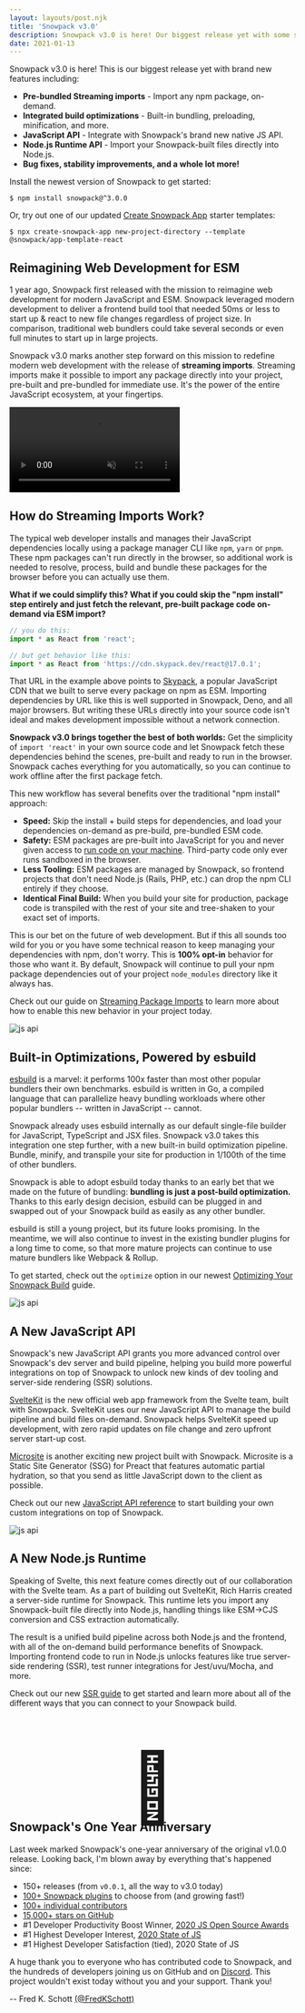 ```yaml
---
layout: layouts/post.njk
title: 'Snowpack v3.0'
description: Snowpack v3.0 is here! Our biggest release yet with some serious new features, including pre-bundled streaming imports, built-in bundling & optimizations, new JavaScript APIs, and more.'
date: 2021-01-13
---
```


Snowpack v3.0 is here! This is our biggest release yet with brand new features including:

- **Pre-bundled Streaming imports** - Import any npm package, on-demand.
- **Integrated build optimizations** - Built-in bundling, preloading, minification, and more.
- **JavaScript API** - Integrate with Snowpack's brand new native JS API.
- **Node.js Runtime API** - Import your Snowpack-built files directly into Node.js.
- **Bug fixes, stability improvements, and a whole lot more!**

Install the newest version of Snowpack to get started:

```
$ npm install snowpack@^3.0.0
```

Or, try out one of our updated [Create Snowpack App](https://www.npmjs.com/package/create-snowpack-app) starter templates:

```
$ npx create-snowpack-app new-project-directory --template  @snowpack/app-template-react
```

## Reimagining Web Development for ESM

1 year ago, Snowpack first released with the mission to reimagine web development for modern JavaScript and ESM. Snowpack leveraged modern development to deliver a frontend build tool that needed 50ms or less to start up & react to new file changes regardless of project size. In comparison, traditional web bundlers could take several seconds or even full minutes to start up in large projects.

Snowpack v3.0 marks another step forward on this mission to redefine modern web development with the release of **streaming imports**. Streaming imports make it possible to import any package directly into your project, pre-built and pre-bundled for immediate use. It's the power of the entire JavaScript ecosystem, at your fingertips.

<video preload="auto" autoplay loop muted playsinline>
 <source src="/img/streaming-imports-demo.webm" type="video/webm">
 <source src="/img/streaming-imports-demo.mp4" type="video/mp4">
</video>

## How do Streaming Imports Work?

The typical web developer installs and manages their JavaScript dependencies locally using a package manager CLI like `npm`, `yarn` or `pnpm`. These npm packages can't run directly in the browser, so additional work is needed to resolve, process, build and bundle these packages for the browser before you can actually use them.

**What if we could simplify this? What if you could skip the "npm install" step entirely and just fetch the relevant, pre-built package code on-demand via ESM import?**

```js
// you do this:
import * as React from 'react';

// but get behavior like this:
import * as React from 'https://cdn.skypack.dev/react@17.0.1';
```

That URL in the example above points to [Skypack](https://www.skypack.dev/), a popular JavaScript CDN that we built to serve every package on npm as ESM. Importing dependencies by URL like this is well supported in Snowpack, Deno, and all major browsers. But writing these URLs directly into your source code isn't ideal and makes development impossible without a network connection.

**Snowpack v3.0 brings together the best of both worlds:** Get the simplicity of `import 'react'` in your own source code and let Snowpack fetch these dependencies behind the scenes, pre-built and ready to run in the browser. Snowpack caches everything for you automatically, so you can continue to work offline after the first package fetch.

This new workflow has several benefits over the traditional "npm install" approach:

- **Speed:** Skip the install + build steps for dependencies, and load your dependencies on-demand as pre-build, pre-bundled ESM code.
- **Safety:** ESM packages are pre-built into JavaScript for you and never given access to [run code on your machine](https://www.usenix.org/system/files/sec19-zimmermann.pdf). Third-party code only ever runs sandboxed in the browser.
- **Less Tooling:** ESM packages are managed by Snowpack, so frontend projects that don't need Node.js (Rails, PHP, etc.) can drop the npm CLI entirely if they choose.
- **Identical Final Build:** When you build your site for production, package code is transpiled with the rest of your site and tree-shaken to your exact set of imports.

This is our bet on the future of web development. But if this all sounds too wild for you or you have some technical reason to keep managing your dependencies with npm, don't worry. This is **100% opt-in** behavior for those who want it. By default, Snowpack will continue to pull your npm package dependencies out of your project `node_modules` directory like it always has.

Check out our guide on [Streaming Package Imports](/guides/streaming-imports) to learn more about how to enable this new behavior in your project today.

![js api](/img/post-snowpackv3-esbuild.png)

## Built-in Optimizations, Powered by esbuild

[esbuild](https://esbuild.github.io/) is a marvel: it performs 100x faster than most other popular bundlers their own benchmarks. esbuild is written in Go, a compiled language that can parallelize heavy bundling workloads where other popular bundlers -- written in JavaScript -- cannot.

Snowpack already uses esbuild internally as our default single-file builder for JavaScript, TypeScript and JSX files. Snowpack v3.0 takes this integration one step further, with a new built-in build optimization pipeline. Bundle, minify, and transpile your site for production in 1/100th of the time of other bundlers.

Snowpack is able to adopt esbuild today thanks to an early bet that we made on the future of bundling: **bundling is just a post-build optimization.** Thanks to this early design decision, esbuild can be plugged in and swapped out of your Snowpack build as easily as any other bundler.

esbuild is still a young project, but its future looks promising. In the meantime, we will also continue to invest in the existing bundler plugins for a long time to come, so that more mature projects can continue to use mature bundlers like Webpack & Rollup.

To get started, check out the `optimize` option in our newest [Optimizing Your Snowpack Build](/guides/optimize-and-bundle) guide.

![js api](/img/post-snowpackv3-jsapi.png)

## A New JavaScript API

Snowpack's new JavaScript API grants you more advanced control over Snowpack's dev server and build pipeline, helping you build more powerful integrations on top of Snowpack to unlock new kinds of dev tooling and server-side rendering (SSR) solutions.

[SvelteKit](https://svelte.dev/blog/whats-the-deal-with-sveltekit) is the new official web app framework from the Svelte team, built with Snowpack. SvelteKit uses our new JavaScript API to manage the build pipeline and build files on-demand. Snowpack helps SvelteKit speed up development, with zero rapid updates on file change and zero upfront server start-up cost.

[Microsite](https://www.npmjs.com/package/microsite) is another exciting new project built with Snowpack. Microsite is a Static Site Generator (SSG) for Preact that features automatic partial hydration, so that you send as little JavaScript down to the client as possible.

Check out our new [JavaScript API reference](/reference/javascript-interface) to start building your own custom integrations on top of Snowpack.

![js api](/img/post-snowpackv3-runtime.png)

## A New Node.js Runtime

Speaking of Svelte, this next feature comes directly out of our collaboration with the Svelte team. As a part of building out SvelteKit, Rich Harris created a server-side runtime for Snowpack. This runtime lets you import any Snowpack-built file directly into Node.js, handling things like ESM->CJS conversion and CSS extraction automatically.

The result is a unified build pipeline across both Node.js and the frontend, with all of the on-demand build performance benefits of Snowpack. Importing frontend code to run in Node.js unlocks features like true server-side rendering (SSR), test runner integrations for Jest/uvu/Mocha, and more.

Check out our new [SSR guide](/guides/server-side-render.md) to get started and learn more about all of the different ways that you can connect to your Snowpack build.

<div style="text-align:center; font-size: 120px; margin-top: 5rem; margin-bottom: -2rem; line-height: 1;">🥳</div>

## Snowpack's One Year Anniversary

Last week marked Snowpack's one-year anniversary of the original v1.0.0 release. Looking back, I'm blown away by everything that's happened since:

- 150+ releases (from `v0.0.1`, all the way to v3.0 today)
- [100+ Snowpack plugins](https://www.snowpack.dev/plugins) to choose from (and growing fast!)
- [100+ individual contributors](https://github.com/snowpackjs/snowpack/graphs/contributors)
- [15,000+ stars on GitHub](https://github.com/snowpackjs/snowpack/stargazers)
- #1 Developer Productivity Boost Winner, [2020 JS Open Source Awards](https://osawards.com/javascript/2020)
- #1 Highest Developer Interest, [2020 State of JS](https://2020.stateofjs.com/en-US/technologies/build-tools/)
- #1 Highest Developer Satisfaction (tied), 2020 State of JS

A huge thank you to everyone who has contributed code to Snowpack, and the hundreds of developers joining us on GitHub and on [Discord](https://discord.com/invite/snowpack). This project wouldn't exist today without you and your support. Thank you!

-- Fred K. Schott [(@FredKSchott)](https://twitter.com/FredKSchott)

